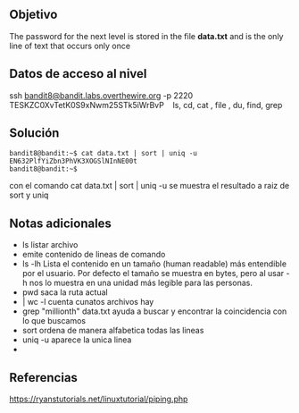 ## Objetivo

The password for the next level is stored in the file **data.txt** and is the only line of text that occurs only once

## Datos de acceso al nivel 
ssh bandit8@bandit.labs.overthewire.org -p 2220
TESKZC0XvTetK0S9xNwm25STk5iWrBvP
 
  ls, cd, cat , file , du, find, grep
 

## Solución

``` 
bandit8@bandit:~$ cat data.txt | sort | uniq -u
EN632PlfYiZbn3PhVK3XOGSlNInNE00t
bandit8@bandit:~$

```
con el comando cat data.txt | sort | uniq -u se muestra  el resultado a raiz de sort y uniq
 

## Notas adicionales
- ls listar archivo
- emite contenido de lineas de comando
- ls -lh  Lista el contenido en un tamaño (human readable) más entendible por el usuario. Por defecto el tamaño se muestra en bytes, pero al usar -h nos lo muestra en una unidad más legible para las personas.
- pwd saca la ruta actual
- | wc -l cuenta cunatos archivos hay
- grep  "millionth" data.txt ayuda a buscar y encontrar la coincidencia con lo que buscamos
- sort ordena de manera alfabetica todas las lineas
- uniq -u aparece la unica linea
- 

## Referencias
https://ryanstutorials.net/linuxtutorial/piping.php

